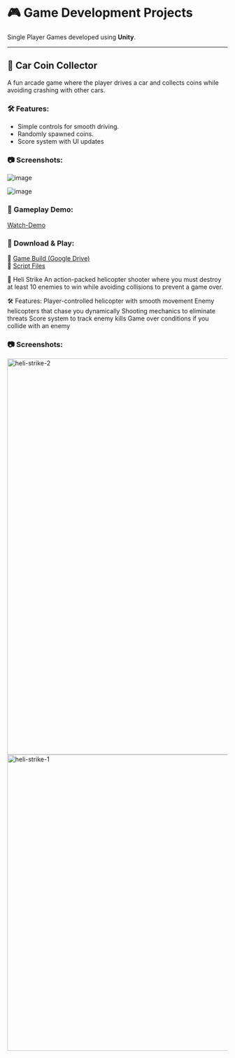 # 🎮 Game Development Projects

Single Player Games developed using **Unity**.

---

## 🚗 Car Coin Collector
A fun arcade game where the player drives a car and collects coins while avoiding crashing with other cars.

### 🛠 Features:
- Simple controls for smooth driving.
- Randomly spawned coins.
- Score system with UI updates


### 📷 Screenshots:
![image](https://github.com/user-attachments/assets/cbd07a3f-89cd-4050-a34e-eb2fb022f1df)

![image](https://github.com/user-attachments/assets/c1ceb8eb-b246-46aa-88b4-e7713192c36b)



### 🎥 Gameplay Demo:
[Watch-Demo](https://drive.google.com/drive/folders/1V1N5kbfb-2JQrL1b5xXHecPIHh99vZdr?usp=sharing)


### 📂 Download & Play:
🔹 [Game Build (Google Drive)](https://drive.google.com/file/d/1D3YbPpJ0IGZKAG2aYfC08UFGr7ccZb53/view?usp=sharing)  
🔹 [Script Files](https://drive.google.com/drive/folders/1Y_8SK7qjWMNmhIxEKtdgdLU6BBPRERYT?usp=sharing)

🚁 Heli Strike
An action-packed helicopter shooter where you must destroy at least 10 enemies to win while avoiding collisions to prevent a game over.

🛠 Features:
Player-controlled helicopter with smooth movement
Enemy helicopters that chase you dynamically
Shooting mechanics to eliminate threats
Score system to track enemy kills
Game over conditions if you collide with an enemy

### 📷 Screenshots:

<img width="904" alt="heli-strike-2" src="https://github.com/user-attachments/assets/811a76da-5abe-487e-8f8d-2895f7e860e7" />


<img width="676" alt="heli-strike-1" src="https://github.com/user-attachments/assets/0bd96e6a-121c-4f85-a0f9-017cd47c94b5" />


